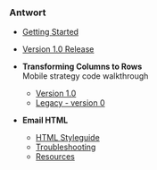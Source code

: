### Antwort 

* [Getting Started](https://github.com/InterNations/antwort/wiki/Getting-Started)
* [Version 1.0 Release](https://github.com/InterNations/antwort/wiki/Version-1.0-Changes)

* **Transforming Columns to Rows**  
  Mobile strategy code walkthrough
  - [Version 1.0](https://github.com/InterNations/antwort/wiki/Columns-to-Rows-(Version-1.0))
  - [Legacy - version 0](https://github.com/InterNations/antwort/wiki/Transforming-Columns-to-Rows-(v0-legacy))
  
* **Email HTML**
  - [HTML Styleguide](https://github.com/InterNations/antwort/wiki/HTML-Styleguide-for-Email)
  - [Troubleshooting](https://github.com/InterNations/antwort/wiki/Troubleshooting)
  - [Resources](https://github.com/InterNations/antwort/wiki/Resources)
  
